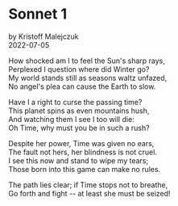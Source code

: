 # Sonnet 1
by Kristoff Malejczuk <br>
2022-07-05

How shocked am I to feel the Sun's sharp rays, <br>
Perplexed I question where did Winter go? <br>
My world stands still as seasons waltz unfazed, <br>
No angel's plea can cause the Earth to slow. <br>

Have I a right to curse the passing time? <br>
This planet spins as even mountains hush, <br>
And watching them I see I too will die: <br>
Oh Time, why must you be in such a rush? <br>

Despite her power, Time was given no ears, <br>
The fault not hers, her blindness is not cruel. <br>
I see this now and stand to wipe my tears; <br>
Those born into this game can make no rules. <br>

The path lies clear; if Time stops not to breathe, <br>
Go forth and fight -- at least she must be seized! <br>

